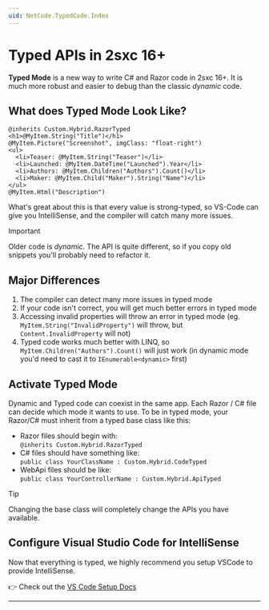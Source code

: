 ```yaml
---
uid: NetCode.TypedCode.Index
---
```


# Typed APIs in 2sxc 16+

**Typed Mode** is a new way to write C# and Razor code in 2sxc 16+.
It is much more robust and easier to debug than the classic _dynamic_ code.

## What does Typed Mode Look Like?

```razor
@inherits Custom.Hybrid.RazorTyped
<h1>@MyItem.String("Title")</h1>
@MyItem.Picture("Screenshot", imgClass: "float-right")
<ul>
  <li>Teaser: @MyItem.String("Teaser")</li>
  <li>Launched: @MyItem.DateTime("Launched").Year</li>
  <li>Authors: @MyItem.Children("Authors").Count()</li>
  <li>Maker: @MyItem.Child("Maker").String("Name")</li>
</ul>
@MyItem.Html("Description")
```

What's great about this is that every value is strong-typed, so VS-Code can give you IntelliSense, and the compiler will catch many more issues.

> [!IMPORTANT]
> Older code is _dynamic_.
> The API is quite different, so if you copy old snippets you'll probably need to refactor it.


## Major Differences

1. The compiler can detect many more issues in typed mode
1. If your code isn't correct, you will get much better errors in typed mode
1. Accessing invalid properties will throw an error in typed mode (eg. `MyItem.String("InvalidProperty")` will throw, but `Content.InvalidProperty` will not)
1. Typed code works much better with LINQ, so `MyItem.Children("Authors").Count()` will just work (in dynamic mode you'd need to cast it to `IEnumerable<dynamic>` first)


## Activate Typed Mode

Dynamic and Typed code can coexist in the same app.
Each Razor / C# file can decide which mode it wants to use.
To be in typed mode, your Razor/C# must inherit from a typed base class like this:

* Razor files should begin with:  
  `@inherits Custom.Hybrid.RazorTyped`
* C# files should have something like:  
  `public class YourClassName : Custom.Hybrid.CodeTyped`
* WebApi files should be like:  
  `public class YourControllerName : Custom.Hybrid.ApiTyped`

> [!TIP]
> Changing the base class will completely change the APIs you have available.

## Configure Visual Studio Code for IntelliSense

Now that everything is typed, we highly recommend you setup VSCode to provide IntelliSense.

👉 Check out the [VS Code Setup Docs](xref:Guides.VsCode.Index)



---
